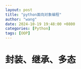 ```yaml
---
layout: post 
title: "python面向对象编程"
author: "wang"
date: 2024-10-19 19:48:00 +0800
categories: [Python]
tags: [OOP]
---
```

# 封装、继承、多态
